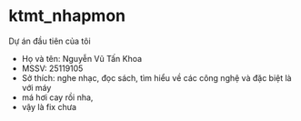 # ktmt_nhapmon
Dự án đầu tiên của tôi
+ Họ và tên: Nguyễn Vũ Tấn Khoa
+ MSSV: 25119105
+ Sở thích: nghe nhạc, đọc sách, tìm hiểu về các công nghệ và đặc biệt là với máy
+ má hơi cay rồi nha, 
+ vậy là fix chưa